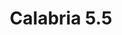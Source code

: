 ---
title: Calabria 5.5
date: 
draft: false

# descripcion
description : Argollas en plata 925 caña tubular 1.5mm

materials: Plata 925

color: 

dimensions: Diámetro 5,5cm

code: 01-11-0973

type: "Aros"

categories: []

price: $4.410,00

price_eftvo: $3.750,00

# Images
# first image will be shown in the product page
images:
  # - image: "images/path_to_image"
  # La ubicacion de las imagenes es imagenes/Aros/Aros.Argollas/01-11-0973-calabria-5.5
  - image: "./images/aros/argollas/01-11-0973-calabria-5.5.jpg"
---